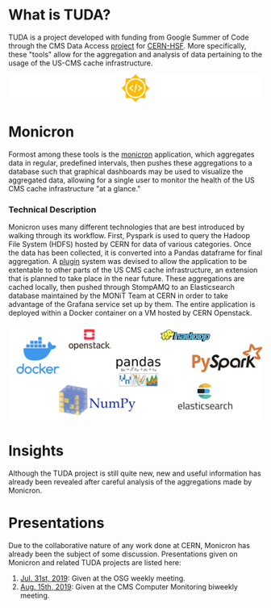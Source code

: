 # What is TUDA?

TUDA is a project developed with funding from Google Summer of Code through the CMS Data Access 
[project](https://summerofcode.withgoogle.com/projects/#5810325671116800) for [CERN-HSF](http://hepsoftwarefoundation.org/). More specifically, these "tools" allow for the aggregation and analysis of data pertaining to the usage of the US-CMS cache infrastructure.

![GSoC Logo](/docs/assets/gsoc.png)

# Monicron
Formost among these tools is the [monicron](https://github.com/jkguiang/tuda/tree/master/monit) application, which aggregates data in regular, predefined intervals, then pushes these aggregations to a database such that graphical dashboards may be used to visualize the aggregated data, allowing for a single user to monitor the health of the US CMS cache infrastructure "at a glance."

### Technical Description
Monicron uses many different technologies that are best introduced by walking through its workflow. First, Pyspark is used to query the Hadoop File System (HDFS) hosted by CERN for data of various categories. Once the data has been collected, it is converted into a Pandas dataframe for final aggregation. A [plugin](https://github.com/jkguiang/tuda/tree/master/monit#adding-a-hdfs-source) system was devised to allow the application to be extentable to other parts of the US CMS cache infrastructure, an extension that is planned to take place in the near future. These aggregations are cached locally, then pushed through StompAMQ to an Elasticsearch database maintained by the MONiT Team at CERN in order to take advantage of the Grafana service set up by them. The entire application is deployed within a Docker container on a VM hosted by CERN Openstack.

![tech](/docs/assets/technologies.png)

# Insights
Although the TUDA project is still quite new, new and useful information has already been revealed after careful analysis of the aggregations made by Monicron.

# Presentations
Due to the collaborative nature of any work done at CERN, Monicron has already been the subject of some discussion. Presentations given on Monicron and related TUDA projects are listed here:
1. [Jul. 31st, 2019](http://uaf-10.t2.ucsd.edu/~jguiang/presentations/monicron/monicron_07-31-2019.pdf): Given at the OSG weekly meeting.
2. [Aug. 15th, 2019](http://uaf-10.t2.ucsd.edu/~jguiang/presentations/monicron/monicron_08-15-2019.pdf): Given at the CMS Computer Monitoring biweekly meeting.
